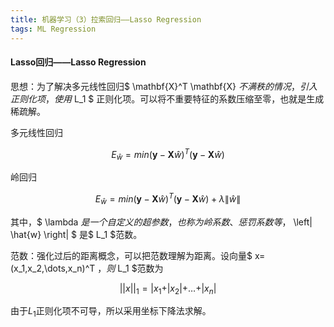 ```yaml
---
title: 机器学习（3）拉索回归——Lasso Regression
tags: ML Regression
---
```


#### Lasso回归——Lasso  Regression

思想：为了解决多元线性回归$ \mathbf{X}^T \mathbf{X} $不满秩的情况，引入正则化项，使用$ L_1 $ 正则化项。可以将不重要特征的系数压缩至零，也就是生成稀疏解。

<!--more-->

多元线性回归

$$ E_{\hat{w}} = min (\mathbf{y}-\mathbf{X} \hat{w})^T (\mathbf{y}-\mathbf{X} \hat{w})$$

岭回归

$$ E_{\hat{w}} = min (\mathbf{y}-\mathbf{X} \hat{w})^T (\mathbf{y}-\mathbf{X} \hat{w}) + \lambda \left\| \hat{w} \right\| $$ 

其中，$ \lambda $是一个自定义的超参数，也称为岭系数、惩罚系数等，$ \left\| \hat{w} \right\| $ 是$ L_1 $范数。

范数：强化过后的距离概念，可以把范数理解为距离。设向量$ x=(x_1,x_2,\dots,x_n)^T $，则$ L_1 $范数为

$$ ||x||_1 = |x_1+|x_2|+\dots+|x_n| $$

由于$L_1$正则化项不可导，所以采用坐标下降法求解。